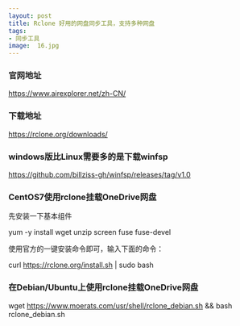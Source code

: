 ```yaml
---
layout: post
title: Rclone 好用的网盘同步工具，支持多种网盘
tags:
- 同步工具
image:  16.jpg
---
```



### 官网地址<br>
https://www.airexplorer.net/zh-CN/

### 下载地址<br>
https://rclone.org/downloads/

### windows版比Linux需要多的是下载winfsp
https://github.com/billziss-gh/winfsp/releases/tag/v1.0

### CentOS7使用rclone挂载OneDrive网盘
先安装一下基本组件

yum -y install wget unzip screen fuse fuse-devel

使用官方的一键安装命令即可，输入下面的命令：

curl https://rclone.org/install.sh | sudo bash

### 在Debian/Ubuntu上使用rclone挂载OneDrive网盘
wget https://www.moerats.com/usr/shell/rclone_debian.sh && bash rclone_debian.sh